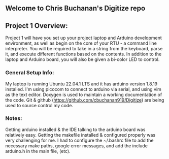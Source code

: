 ## Welcome to Chris Buchanan's Digitize repo

## Project 1 Overview:
Project 1 will have you set up your project laptop and Arduino development environment, as well as begin on the core of your RTU - a command line interpreter. You will be required to take in a string from the keyboard, parse it, and execute different functions based on the contents. In addition to the laptop and Arduino board, you will also be given a bi-color LED to control.

### General Setup Info:
My laptop is running Ubuntu 22.04.1 LTS and it has arduino version 1.8.19 installed. I'm using picocom to connect to arduino via serial, and using vim as the text editor. Doxygen is used to maintain a working documentation of the code. Git & github (https://github.com/cbuchanan919/Digitize) are being used to source control my code.

### Notes:
Getting arduino installed & the IDE talking to the arduino board was relatively easy. Getting the makefile installed & configured properly was very challenging for me. I had to configure the ~/.bashrc file to add the necessary make paths, google error messages, and add the include arduino.h in the main file, (etc).



